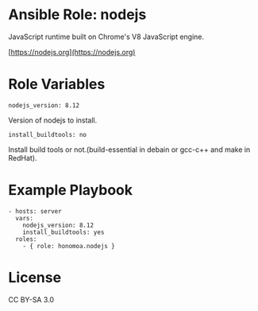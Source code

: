 # Ansible Role: nodejs

JavaScript runtime built on Chrome's V8 JavaScript engine.

[https://nodejs.org](https://nodejs.org)

# Role Variables

```
nodejs_version: 8.12
```

Version of nodejs to install.

```
install_buildtools: no
```

Install build tools or not.(build-essential in debain or gcc-c++ and make in RedHat).

# Example Playbook

```
- hosts: server
  vars:
    nodejs_version: 8.12
    install_buildtools: yes
  roles:
    - { role: honomoa.nodejs }
```

# License
CC BY-SA 3.0
